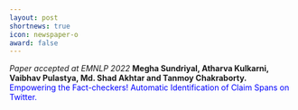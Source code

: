 ```yaml
---
layout: post
shortnews: true
icon: newspaper-o
award: false
---
```


<i>Paper accepted at EMNLP 2022</i> <b>Megha Sundriyal, Atharva Kulkarni, Vaibhav Pulastya, Md. Shad Akhtar and Tanmoy Chakraborty.</b> <font color="blue"> Empowering the Fact-checkers! Automatic Identification of Claim Spans on Twitter.</font>